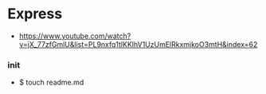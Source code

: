 # Express
- https://www.youtube.com/watch?v=jX_77zfGmlU&list=PL9nxfq1tlKKlhV1UzUmElRkxmjkoO3mtH&index=62

### init
- $ touch readme.md